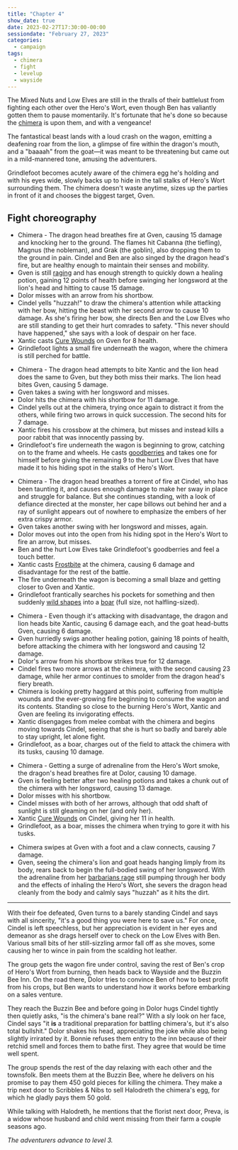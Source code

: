 ```yaml
---
title: "Chapter 4"
show_date: true
date: 2023-02-27T17:30:00-00:00
sessiondate: "February 27, 2023"
categories:
  - campaign
tags:
  - chimera
  - fight
  - levelup
  - wayside
---
```


The Mixed Nuts and Low Elves are still in the thralls of their battlelust from fighting
each other over the Hero's Wort, even though Ben has valiantly gotten them to pause momentarily.
It's fortunate that he's done so because the [chimera](https://forgottenrealms.fandom.com/wiki/Chimera)
is upon them, and with a vengeance!

The fantastical beast lands with a loud crash on the wagon, emitting a deafening roar from the
lion, a glimpse of fire within the dragon's mouth, and a "baaaah" from the goat—it was meant
to be threatening but came out in a mild-mannered tone, amusing the adventurers.

Grindlefoot becomes acutely aware of the chimera egg he's holding and with his eyes wide, slowly
backs up to hide in the tall stalks of Hero's Wort surrounding them. The chimera doesn't
waste anytime, sizes up the parties in front of it and chooses the biggest target, Gven.

## Fight choreography

<!-- Round 1 -->
*   Chimera - The dragon head breathes fire at Gven, causing 15 damage and knocking her
    to the ground. The flames hit Cabanna (the tiefling), Magnus (the nobleman), and Grak (the
    goblin), also dropping them to the ground in pain. Cindel and Ben are also singed by the
    dragon head's fire, but are healthy enough to maintain their senses and mobility.
*   Gven is still [raging](https://www.thegamer.com/dungeons-dragons-dnd-barbarian-rage-explained-guide/)
    and has enough strength to quickly down a healing potion, gaining 12 points of health before
    swinging her longsword at the lion's head and hitting to cause 15 damage.
*   Dolor misses with an arrow from his shortbow.
*   Cindel yells "huzzah!" to draw the chimera's attention while attacking with her bow, hitting
    the beast with her second arrow to cause 10 damage. As she's firing her bow, she directs
    Ben and the Low Elves who are still standing to get their hurt comrades to safety. "This
    never should have happened," she says with a look of despair on her face.
*   Xantic casts [Cure Wounds](https://www.dndbeyond.com/spells/cure-wounds) on Gven for
    8 health.
*   Grindlefoot lights a small fire underneath the wagon, where the chimera is still perched
    for battle.

<!-- Round 2 -->
*   Chimera - The dragon head attempts to bite Xantic and the lion head does the same to Gven,
    but they both miss their marks. The lion head bites Gven, causing 5 damage.
*   Gven takes a swing with her longsword and misses.
*   Dolor hits the chimera with his shortbow for 11 damage.
*   Cindel yells out at the chimera, trying once again to distract it from the others, while
    firing two arrows in quick succession. The second hits for 7 damage.
*   Xantic fires his crossbow at the chimera, but misses and instead kills a poor rabbit that
    was innocently passing by.
*   Grindlefoot's fire underneath the wagon is beginning to grow, catching on to the frame
    and wheels. He casts [goodberries](https://www.dndbeyond.com/spells/goodberry) and
    takes one for himself before giving the remaining 9 to the hurt Low Elves that have made
    it to his hiding spot in the stalks of Hero's Wort.

<!-- Round 3 -->
*   Chimera - The dragon head breathes a torrent of fire at Cindel, who has been taunting
    it, and causes enough damage to make her sway in place and struggle for balance. But
    she continues standing, with a look of defiance directed at the monster, her cape billows
    out behind her and a ray of sunlight appears out of nowhere to emphasize the embers of
    her extra crispy armor.
*   Gven takes another swing with her longsword and misses, again.
*   Dolor moves out into the open from his hiding spot in the Hero's Wort to fire an arrow,
    but misses.
*   Ben and the hurt Low Elves take Grindlefoot's goodberries and feel a touch better.
*   Xantic casts [Frostbite](https://www.dndbeyond.com/spells/frostbite) at the chimera,
    causing 6 damage and disadvantage for the rest of the battle.
*   The fire underneath the wagon is becoming a small blaze and getting closer to Gven
    and Xantic.
*   Grindlefoot frantically searches his pockets for something and then suddenly
    [wild shapes](https://www.dndbeyond.com/posts/635-druid-101-wild-shape-guide) into
    a [boar](https://www.dndbeyond.com/monsters/16812-boar) (full size, not halfling-sized).

<!-- Round 4 -->
*   Chimera - Even though it's attacking with disadvantage, the dragon and lion heads bite Xantic,
    causing 6 damage each, and the goat head-butts Gven, causing 6 damage.
*   Gven hurriedly swigs another healing potion, gaining 18 points of health, before attacking
    the chimera with her longsword and causing 12 damage.
*   Dolor's arrow from his shortbow strikes true for 12 damage.
*   Cindel fires two more arrows at the chimera, with the second causing 23 damage, while
    her armor continues to smolder from the dragon head's fiery breath.
*   Chimera is looking pretty haggard at this point, suffering from multiple wounds and the
    ever-growing fire beginning to consume the wagon and its contents. Standing so close to
    the burning Hero's Wort, Xantic and Gven are feeling its invigorating effects.
*   Xantic disengages from melee combat with the chimera and begins moving towards Cindel,
    seeing that she is hurt so badly and barely able to stay upright, let alone fight.
*   Grindlefoot, as a boar, charges out of the field to attack the chimera with its tusks,
    causing 10 damage.

<!-- Round 5 -->
*   Chimera - Getting a surge of adrenaline from the Hero's Wort smoke, the dragon's head
    breathes fire at Dolor, causing 10 damage.
*   Gven is feeling better after two healing potions and takes a chunk out of the
    chimera with her longsword, causing 13 damage.
*   Dolor misses with his shortbow.
*   Cindel misses with both of her arrows, although that odd shaft of sunlight is still
    gleaming on her (and only her).
*   Xantic [Cure Wounds](https://www.dndbeyond.com/spells/cure-wounds) on Cindel, giving
    her 11 in health.
*   Grindlefoot, as a boar, misses the chimera when trying to gore it with his tusks.

<!-- Round 6 -->
*   Chimera swipes at Gven with a foot and a claw connects, causing 7 damage.
*   Gven, seeing the chimera's lion and goat heads hanging limply from its body, rears back
    to begin the full-bodied swing of her longsword. With the adrenaline from her
    [barbarians rage](https://www.thegamer.com/dungeons-dragons-dnd-barbarian-rage-explained-guide/)
    still pumping through her body and the effects of inhaling the Hero's Wort, she severs
    the dragon head cleanly from the body and calmly says "huzzah" as it hits the dirt.

---

With their foe defeated, Gven turns to a barely standing Cindel and says with all sincerity,
"it's a good thing you were here to save us." For once, Cindel is left speechless, but her
appreciation is evident in her eyes and demeanor as she drags herself over to check on the
Low Elves with Ben. Various small bits of her still-sizzling armor fall off as she moves,
some causing her to wince in pain from the scalding hot leather.

The group gets the wagon fire under control, saving the rest of Ben's crop of Hero's Wort from
burning, then heads back to Wayside and the Buzzin Bee Inn. On the road there, Dolor tries to
convince Ben of how to best profit from his crops, but Ben wants to understand how it works
before embarking on a sales venture.

They reach the Buzzin Bee and before going in Dolor hugs Cindel tightly then quietly asks,
"is the chimera's bane real?" With a sly look on her face, Cindel says "it **is** a traditional
preparation for battling chimera's, but it's also total bullshit." Dolor shakes his head,
appreciating the joke while also being slightly irrirated by it. Bonnie refuses them entry
to the inn because of their retchid smell and forces them to bathe first. They agree that
would be time well spent.

The group spends the rest of the day relaxing with each other and the townsfolk. Ben meets them at
the Buzzin Bee, where he delivers on his promise to pay them 450 gold pieces for killing
the chimera. They make a trip next door to Scribbles & Nibs to sell Halodreth the chimera's
egg, for which he gladly pays them 50 gold. 

While talking with Halodreth, he mentions that the florist next door, Preva, is a widow whose
husband and child went missing from their farm a couple seasons ago.

_The adventurers advance to level 3._
